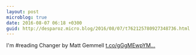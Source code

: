```yaml
---
layout: post
microblog: true
date: 2016-08-07 06:18 +0300
guid: http://desparoz.micro.blog/2016/08/07/t762125780927348736.html
---
```

I'm #reading Changer by Matt Gemmell [t.co/gGgMEwpYM...](https://t.co/gGgMEwpYMb)
